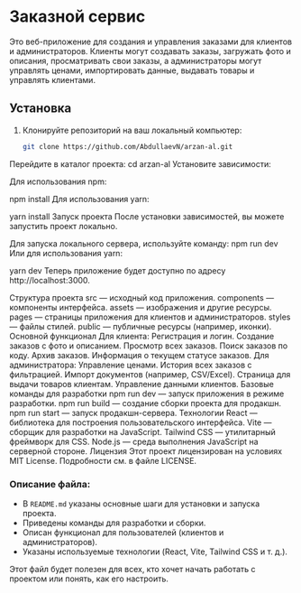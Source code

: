 # Заказной сервис

Это веб-приложение для создания и управления заказами для клиентов и администраторов. Клиенты могут создавать заказы, загружать фото и описания, просматривать свои заказы, а администраторы могут управлять ценами, импортировать данные, выдавать товары и управлять клиентами.

## Установка

1. Клонируйте репозиторий на ваш локальный компьютер:

   ```bash
   git clone https://github.com/AbdullaevN/arzan-al.git
Перейдите в каталог проекта:
cd arzan-al
Установите зависимости:

Для использования npm:
 
npm install
Для использования yarn:
 
yarn install
Запуск проекта
После установки зависимостей, вы можете запустить проект локально.

Для запуска локального сервера, используйте команду:
npm run dev
Или для использования yarn:
 
yarn dev
Теперь приложение будет доступно по адресу http://localhost:3000.

Структура проекта
src — исходный код приложения.
components — компоненты интерфейса.
assets — изображения и другие ресурсы.
pages — страницы приложения для клиентов и администраторов.
styles — файлы стилей.
public — публичные ресурсы (например, иконки).
Основной функционал
Для клиента:
Регистрация и логин.
Создание заказов с фото и описанием.
Просмотр всех заказов.
Поиск заказов по коду.
Архив заказов.
Информация о текущем статусе заказов.
Для администратора:
Управление ценами.
История всех заказов с фильтрацией.
Импорт документов (например, CSV/Excel).
Страница для выдачи товаров клиентам.
Управление данными клиентов.
Базовые команды для разработки
npm run dev — запуск приложения в режиме разработки.
npm run build — создание сборки проекта для продакшн.
npm run start — запуск продакшн-сервера.
Технологии
React — библиотека для построения пользовательского интерфейса.
Vite — сборщик для разработки на JavaScript.
Tailwind CSS — утилитарный фреймворк для CSS.
Node.js — среда выполнения JavaScript на серверной стороне.
Лицензия
Этот проект лицензирован на условиях MIT License. Подробности см. в файле LICENSE.


### Описание файла:
- В `README.md` указаны основные шаги для установки и запуска проекта.
- Приведены команды для разработки и сборки.
- Описан функционал для пользователей (клиентов и администраторов).
- Указаны используемые технологии (React, Vite, Tailwind CSS и т. д.).

Этот файл будет полезен для всех, кто хочет начать работать с проектом или понять, как его настроить.
